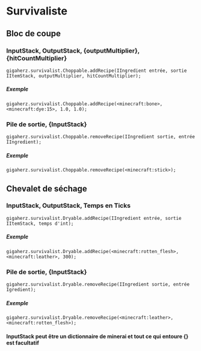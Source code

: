 # Survivaliste

## Bloc de coupe

### InputStack, OutputStack, {outputMultiplier}, {hitCountMultiplier}

```zenscript
gigaherz.survivalist.Choppable.addRecipe(IIngredient entrée, sortie IItemStack, outputMultiplier, hitCountMultiplier);
```

##### Exemple

```zenscript
gigaherz.survivalist.Choppable.addRecipe(<minecraft:bone>,<minecraft:dye:15>, 1.0, 1.0);
```

### Pile de sortie, {InputStack}

```zenscript
gigaherz.survivalist.Choppable.removeRecipe(IIngredient sortie, entrée IIngredient);
```

##### Exemple

```zenscript
gigaherz.survivalist.Choppable.removeRecipe(<minecraft:stick>);
```

## Chevalet de séchage

### InputStack, OutputStack, Temps en Ticks

```zenscript
gigaherz.survivalist.Dryable.addRecipe(IIngredient entrée, sortie IItemStack, temps d'int);
```

##### Exemple

```zenscript
gigaherz.survivalist.Dryable.addRecipe(<minecraft:rotten_flesh>, <minecraft:leather>, 300);
```

### Pile de sortie, {InputStack}

```zenscript
gigaherz.survivalist.Dryable.removeRecipe(IIngredient sortie, entrée Igredient);
```

##### Exemple

```zenscript
gigaherz.survivalist.Dryable.removeRecipe(<minecraft:leather>, <minecraft:rotten_flesh>);
```

#### InputStack peut être un dictionnaire de minerai et tout ce qui entoure {} est facultatif